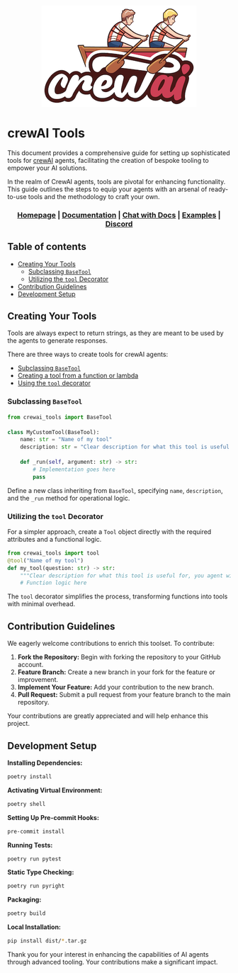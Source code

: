 <div align="center">



![Logo of crewAI, two people rowing on a boat](./assets/crewai_logo.png)

<div align="left">

# **crewAI Tools**
This document provides a comprehensive guide for setting up sophisticated tools for [crewAI](https://github.com/joaomdmoura/crewai) agents, facilitating the creation of bespoke tooling to empower your AI solutions.

In the realm of CrewAI agents, tools are pivotal for enhancing functionality. This guide outlines the steps to equip your agents with an arsenal of ready-to-use tools and the methodology to craft your own.

</div>

<h3>

[Homepage](https://www.crewai.io/) | [Documentation](https://docs.crewai.com/) | [Chat with Docs](https://chatg.pt/DWjSBZn) | [Examples](https://github.com/joaomdmoura/crewai-examples) | [Discord](https://discord.com/invite/X4JWnZnxPb)

</h3>

</div>

## Table of contents

- [Creating Your Tools](#creating-your-tools)
	- [Subclassing `BaseTool`](#subclassing-basetool)
	- [Utilizing the `tool` Decorator](#utilizing-the-tool-decorator)
- [Contribution Guidelines](#contribution-guidelines)
- [Development Setup](#development-setup)

## Creating Your Tools

Tools are always expect to return strings, as they are meant to be used by the agents to generate responses.

There are three ways to create tools for crewAI agents:
- [Subclassing `BaseTool`](#subclassing-basetool)
- [Creating a tool from a function or lambda](#functional-tool-creation)
- [Using the `tool` decorator](#utilizing-the-tool-decorator)

### Subclassing `BaseTool`

```python
from crewai_tools import BaseTool

class MyCustomTool(BaseTool):
    name: str = "Name of my tool"
    description: str = "Clear description for what this tool is useful for, you agent will need this information to use it."

    def _run(self, argument: str) -> str:
        # Implementation goes here
        pass
```

Define a new class inheriting from `BaseTool`, specifying `name`, `description`, and the `_run` method for operational logic.


### Utilizing the `tool` Decorator

For a simpler approach, create a `Tool` object directly with the required attributes and a functional logic.

```python
from crewai_tools import tool
@tool("Name of my tool")
def my_tool(question: str) -> str:
    """Clear description for what this tool is useful for, you agent will need this information to use it."""
    # Function logic here
```

The `tool` decorator simplifies the process, transforming functions into tools with minimal overhead.

## Contribution Guidelines

We eagerly welcome contributions to enrich this toolset. To contribute:

1. **Fork the Repository:** Begin with forking the repository to your GitHub account.
2. **Feature Branch:** Create a new branch in your fork for the feature or improvement.
3. **Implement Your Feature:** Add your contribution to the new branch.
4. **Pull Request:** Submit a pull request from your feature branch to the main repository.

Your contributions are greatly appreciated and will help enhance this project.

## **Development Setup**

**Installing Dependencies:**

```bash
poetry install
```

**Activating Virtual Environment:**

```bash
poetry shell
```

**Setting Up Pre-commit Hooks:**

```bash
pre-commit install
```

**Running Tests:**

```bash
poetry run pytest
```

**Static Type Checking:**

```bash
poetry run pyright
```

**Packaging:**

```bash
poetry build
```

**Local Installation:**

```bash
pip install dist/*.tar.gz
```

Thank you for your interest in enhancing the capabilities of AI agents through advanced tooling. Your contributions make a significant impact.